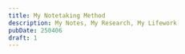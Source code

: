 ```yaml
---
title: My Notetaking Method
description: My Notes, My Research, My Lifework
pubDate: 250406
draft: 1
---
```


